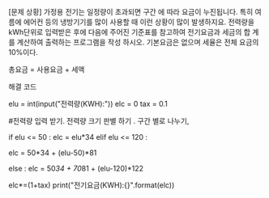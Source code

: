 [문제 상황]
가정용 전기는 일정량이 초과되면 구간
에 따라 요금이 누진됩니다. 특히 여름에
에어컨 등의 냉방기기를 많이 사용할 때
이런 상황이 많이 발생하지요. 전력량을
kWh단위로 입력받은 후에 다음에 주어진
기준표를 참고하여 전기요금과 세금의 합
계를 계산하여 출력하는 프로그램을 작성
하시오. 기본요금은 없으며 세율은 전체 요금의 10%이다.

총요금 = 사용요금 + 세액

해결 코드

elu = int(input("전력량(KWH):"))
elc = 0
tax = 0.1

#전력량 입력 받기. 전력량 크기 판별 하기 . 구간 별로 나누기, 

if elu <= 50 :
  elc = elu*34
elif elu <= 120 :

  elc = 50*34 + (elu-50)*81 

else :
  elc = 50*34 + 70*81 + (elu-120)*122 

elc*=(1+tax) 
print("전기요금(KWH):{}".format(elc))
  
